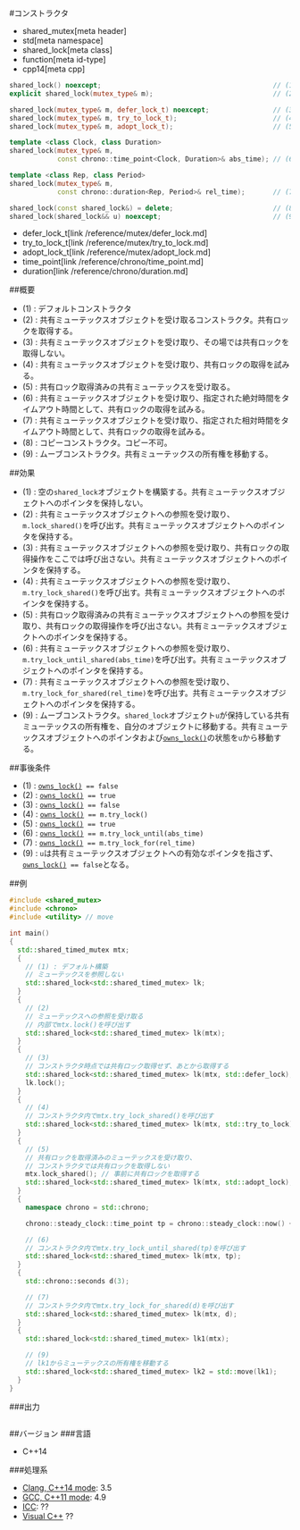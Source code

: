 #コンストラクタ
* shared_mutex[meta header]
* std[meta namespace]
* shared_lock[meta class]
* function[meta id-type]
* cpp14[meta cpp]

```cpp
shared_lock() noexcept;                                           // (1)
explicit shared_lock(mutex_type& m);                              // (2)

shared_lock(mutex_type& m, defer_lock_t) noexcept;                // (3)
shared_lock(mutex_type& m, try_to_lock_t);                        // (4)
shared_lock(mutex_type& m, adopt_lock_t);                         // (5)

template <class Clock, class Duration>
shared_lock(mutex_type& m,
            const chrono::time_point<Clock, Duration>& abs_time); // (6)

template <class Rep, class Period>
shared_lock(mutex_type& m,
            const chrono::duration<Rep, Period>& rel_time);       // (7)

shared_lock(const shared_lock&) = delete;                         // (8)
shared_lock(shared_lock&& u) noexcept;                            // (9)
```
* defer_lock_t[link /reference/mutex/defer_lock.md]
* try_to_lock_t[link /reference/mutex/try_to_lock.md]
* adopt_lock_t[link /reference/mutex/adopt_lock.md]
* time_point[link /reference/chrono/time_point.md]
* duration[link /reference/chrono/duration.md]


##概要
- (1) : デフォルトコンストラクタ
- (2) : 共有ミューテックスオブジェクトを受け取るコンストラクタ。共有ロックを取得する。
- (3) : 共有ミューテックスオブジェクトを受け取り、その場では共有ロックを取得しない。
- (4) : 共有ミューテックスオブジェクトを受け取り、共有ロックの取得を試みる。
- (5) : 共有ロック取得済みの共有ミューテックスを受け取る。
- (6) : 共有ミューテックスオブジェクトを受け取り、指定された絶対時間をタイムアウト時間として、共有ロックの取得を試みる。
- (7) : 共有ミューテックスオブジェクトを受け取り、指定された相対時間をタイムアウト時間として、共有ロックの取得を試みる。
- (8) : コピーコンストラクタ。コピー不可。
- (9) : ムーブコンストラクタ。共有ミューテックスの所有権を移動する。


##効果
- (1) : 空の`shared_lock`オブジェクトを構築する。共有ミューテックスオブジェクトへのポインタを保持しない。
- (2) : 共有ミューテックスオブジェクトへの参照を受け取り、`m.lock_shared()`を呼び出す。共有ミューテックスオブジェクトへのポインタを保持する。
- (3) : 共有ミューテックスオブジェクトへの参照を受け取り、共有ロックの取得操作をここでは呼び出さない。共有ミューテックスオブジェクトへのポインタを保持する。
- (4) : 共有ミューテックスオブジェクトへの参照を受け取り、`m.try_lock_shared()`を呼び出す。共有ミューテックスオブジェクトへのポインタを保持する。
- (5) : 共有ロック取得済みの共有ミューテックスオブジェクトへの参照を受け取り、共有ロックの取得操作を呼び出さない。共有ミューテックスオブジェクトへのポインタを保持する。
- (6) : 共有ミューテックスオブジェクトへの参照を受け取り、`m.try_lock_until_shared(abs_time)`を呼び出す。共有ミューテックスオブジェクトへのポインタを保持する。
- (7) : 共有ミューテックスオブジェクトへの参照を受け取り、`m.try_lock_for_shared(rel_time)`を呼び出す。共有ミューテックスオブジェクトへのポインタを保持する。
- (9) : ムーブコンストラクタ。`shared_lock`オブジェクト`u`が保持している共有ミューテックスの所有権を、自分のオブジェクトに移動する。共有ミューテックスオブジェクトへのポインタおよび[`owns_lock()`](./owns_lock.md)の状態を`u`から移動する。


##事後条件
- (1) : [`owns_lock()`](./owns_lock.md)` == false`
- (2) : [`owns_lock()`](./owns_lock.md)` == true`
- (3) : [`owns_lock()`](./owns_lock.md)` == false`
- (4) : [`owns_lock()`](./owns_lock.md)` == m.try_lock()`
- (5) : [`owns_lock()`](./owns_lock.md)` == true`
- (6) : [`owns_lock()`](./owns_lock.md)` == m.try_lock_until(abs_time)`
- (7) : [`owns_lock()`](./owns_lock.md)` == m.try_lock_for(rel_time)`
- (9) : `u`は共有ミューテックスオブジェクトへの有効なポインタを指さず、[`owns_lock()`](./owns_lock.md)` == false`となる。


##例
```cpp
#include <shared_mutex>
#include <chrono>
#include <utility> // move

int main()
{
  std::shared_timed_mutex mtx;
  {
    // (1) : デフォルト構築
    // ミューテックスを参照しない
    std::shared_lock<std::shared_timed_mutex> lk;
  }
  {
    // (2)
    // ミューテックスへの参照を受け取る
    // 内部でmtx.lock()を呼び出す
    std::shared_lock<std::shared_timed_mutex> lk(mtx);
  }
  {
    // (3)
    // コンストラクタ時点では共有ロック取得せず、あとから取得する
    std::shared_lock<std::shared_timed_mutex> lk(mtx, std::defer_lock);
    lk.lock();
  }
  {
    // (4)
    // コンストラクタ内でmtx.try_lock_shared()を呼び出す
    std::shared_lock<std::shared_timed_mutex> lk(mtx, std::try_to_lock);
  }
  {
    // (5)
    // 共有ロックを取得済みのミューテックスを受け取り、
    // コンストラクタでは共有ロックを取得しない
    mtx.lock_shared(); // 事前に共有ロックを取得する
    std::shared_lock<std::shared_timed_mutex> lk(mtx, std::adopt_lock);
  }
  {
    namespace chrono = std::chrono;

    chrono::steady_clock::time_point tp = chrono::steady_clock::now() + chrono::seconds(3);

    // (6)
    // コンストラクタ内でmtx.try_lock_until_shared(tp)を呼び出す
    std::shared_lock<std::shared_timed_mutex> lk(mtx, tp);
  }
  {
    std::chrono::seconds d(3);

    // (7)
    // コンストラクタ内でmtx.try_lock_for_shared(d)を呼び出す
    std::shared_lock<std::shared_timed_mutex> lk(mtx, d);
  }
  {
    std::shared_lock<std::shared_timed_mutex> lk1(mtx);

    // (9)
    // lk1からミューテックスの所有権を移動する
    std::shared_lock<std::shared_timed_mutex> lk2 = std::move(lk1);
  }
}
```

###出力
```
```

##バージョン
###言語
- C++14

###処理系
- [Clang, C++14 mode](/implementation.md#clang): 3.5
- [GCC, C++11 mode](/implementation.md#gcc): 4.9
- [ICC](/implementation.md#icc): ??
- [Visual C++](/implementation.md#visual_cpp) ??


